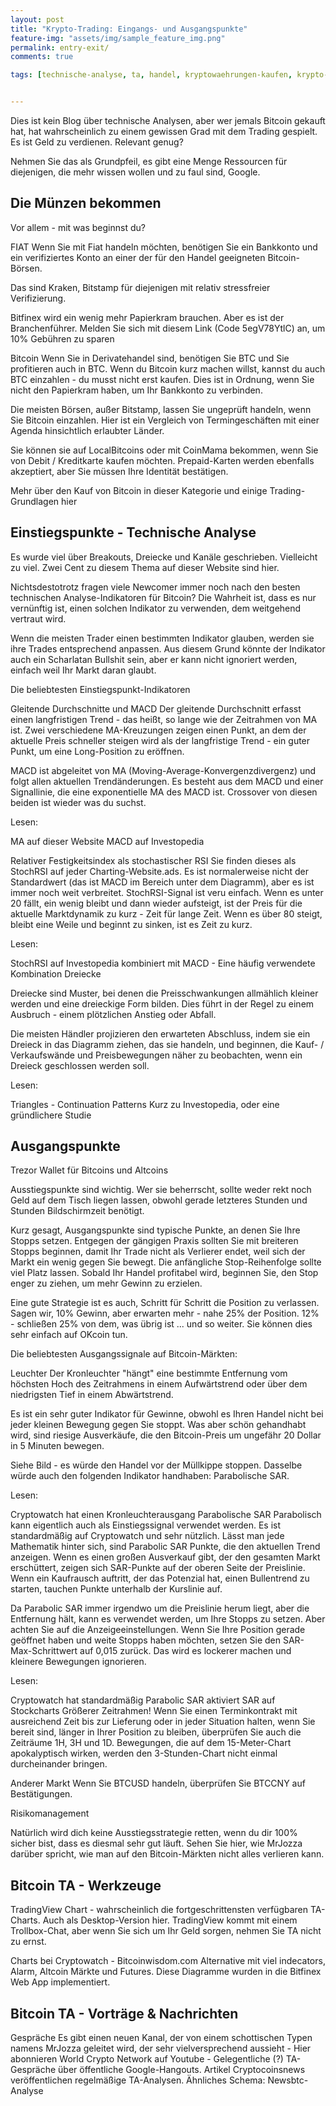 ```yaml
---
layout: post
title: "Krypto-Trading: Eingangs- und Ausgangspunkte"
feature-img: "assets/img/sample_feature_img.png"
permalink: entry-exit/
comments: true

tags: [technische-analyse, ta, handel, kryptowaehrungen-kaufen, krypto-trading]


---
```


Dies ist kein Blog über technische Analysen, aber wer jemals Bitcoin gekauft hat, hat wahrscheinlich zu einem gewissen Grad mit dem Trading gespielt. Es ist Geld zu verdienen. Relevant genug?

Nehmen Sie das als Grundpfeil, es gibt eine Menge Ressourcen für diejenigen, die mehr wissen wollen und zu faul sind, Google.

## Die Münzen bekommen

Vor allem - mit was beginnst du?

FIAT
Wenn Sie mit Fiat handeln möchten, benötigen Sie ein Bankkonto und ein verifiziertes Konto an einer der für den Handel geeigneten Bitcoin-Börsen.

Das sind Kraken, Bitstamp für diejenigen mit relativ stressfreier Verifizierung.

Bitfinex wird ein wenig mehr Papierkram brauchen. Aber es ist der Branchenführer. Melden Sie sich mit diesem Link (Code 5egV78YtlC) an, um 10% Gebühren zu sparen

Bitcoin
Wenn Sie in Derivatehandel sind, benötigen Sie BTC und Sie profitieren auch in BTC. Wenn du Bitcoin kurz machen willst, kannst du auch BTC einzahlen - du musst nicht erst kaufen. Dies ist in Ordnung, wenn Sie nicht den Papierkram haben, um Ihr Bankkonto zu verbinden.


Die meisten Börsen, außer Bitstamp, lassen Sie ungeprüft handeln, wenn Sie Bitcoin einzahlen. Hier ist ein Vergleich von Termingeschäften mit einer Agenda hinsichtlich erlaubter Länder.

Sie können sie auf LocalBitcoins oder mit CoinMama bekommen, wenn Sie von Debit / Kreditkarte kaufen möchten. Prepaid-Karten werden ebenfalls akzeptiert, aber Sie müssen Ihre Identität bestätigen.

Mehr über den Kauf von Bitcoin in dieser Kategorie und einige Trading-Grundlagen hier


## Einstiegspunkte - Technische Analyse

Es wurde viel über Breakouts, Dreiecke und Kanäle geschrieben. Vielleicht zu viel. Zwei Cent zu diesem Thema auf dieser Website sind hier.

Nichtsdestotrotz fragen viele Newcomer immer noch nach den besten technischen Analyse-Indikatoren für Bitcoin? Die Wahrheit ist, dass es nur vernünftig ist, einen solchen Indikator zu verwenden, dem weitgehend vertraut wird.

Wenn die meisten Trader einen bestimmten Indikator glauben, werden sie ihre Trades entsprechend anpassen. Aus diesem Grund könnte der Indikator auch ein Scharlatan Bullshit sein, aber er kann nicht ignoriert werden, einfach weil Ihr Markt daran glaubt.


Die beliebtesten Einstiegspunkt-Indikatoren

Gleitende Durchschnitte und MACD
Der gleitende Durchschnitt erfasst einen langfristigen Trend - das heißt, so lange wie der Zeitrahmen von MA ist. Zwei verschiedene MA-Kreuzungen zeigen einen Punkt, an dem der aktuelle Preis schneller steigen wird als der langfristige Trend - ein guter Punkt, um eine Long-Position zu eröffnen.

MACD ist abgeleitet von MA (Moving-Average-Konvergenzdivergenz) und folgt allen aktuellen Trendänderungen. Es besteht aus dem MACD und einer Signallinie, die eine exponentielle MA des MACD ist. Crossover von diesen beiden ist wieder was du suchst.

Lesen:

MA auf dieser Website
MACD auf Investopedia

Relativer Festigkeitsindex als stochastischer RSI
Sie finden dieses als StochRSI auf jeder Charting-Website.ads. Es ist normalerweise nicht der Standardwert (das ist MACD im Bereich unter dem Diagramm), aber es ist immer noch weit verbreitet. StochRSI-Signal ist veru einfach. Wenn es unter 20 fällt, ein wenig bleibt und dann wieder aufsteigt, ist der Preis für die aktuelle Marktdynamik zu kurz - Zeit für lange Zeit. Wenn es über 80 steigt, bleibt eine Weile und beginnt zu sinken, ist es Zeit zu kurz.

Lesen:

StochRSI auf Investopedia kombiniert mit MACD - Eine häufig verwendete Kombination
Dreiecke


Dreiecke sind Muster, bei denen die Preisschwankungen allmählich kleiner werden und eine dreieckige Form bilden. Dies führt in der Regel zu einem Ausbruch - einem plötzlichen Anstieg oder Abfall.

Die meisten Händler projizieren den erwarteten Abschluss, indem sie ein Dreieck in das Diagramm ziehen, das sie handeln, und beginnen, die Kauf- / Verkaufswände und Preisbewegungen näher zu beobachten, wenn ein Dreieck geschlossen werden soll.

Lesen:

Triangles - Continuation Patterns Kurz zu Investopedia, oder eine gründlichere Studie
## Ausgangspunkte
Trezor Wallet für Bitcoins und Altcoins

Ausstiegspunkte sind wichtig. Wer sie beherrscht, sollte weder rekt noch Geld auf dem Tisch liegen lassen, obwohl gerade letzteres Stunden und Stunden Bildschirmzeit benötigt.

Kurz gesagt, Ausgangspunkte sind typische Punkte, an denen Sie Ihre Stopps setzen. Entgegen der gängigen Praxis sollten Sie mit breiteren Stopps beginnen, damit Ihr Trade nicht als Verlierer endet, weil sich der Markt ein wenig gegen Sie bewegt. Die anfängliche Stop-Reihenfolge sollte viel Platz lassen. Sobald Ihr Handel profitabel wird, beginnen Sie, den Stop enger zu ziehen, um mehr Gewinn zu erzielen.

Eine gute Strategie ist es auch, Schritt für Schritt die Position zu verlassen. Sagen wir, 10% Gewinn, aber erwarten mehr - nahe 25% der Position. 12% - schließen 25% von dem, was übrig ist ... und so weiter. Sie können dies sehr einfach auf OKcoin tun.


Die beliebtesten Ausgangssignale auf Bitcoin-Märkten:

Leuchter
Der Kronleuchter "hängt" eine bestimmte Entfernung vom höchsten Hoch des Zeitrahmens in einem Aufwärtstrend oder über dem niedrigsten Tief in einem Abwärtstrend.

Es ist ein sehr guter Indikator für Gewinne, obwohl es Ihren Handel nicht bei jeder kleinen Bewegung gegen Sie stoppt. Was aber schön gehandhabt wird, sind riesige Ausverkäufe, die den Bitcoin-Preis um ungefähr 20 Dollar in 5 Minuten bewegen.



Siehe Bild - es würde den Handel vor der Müllkippe stoppen. Dasselbe würde auch den folgenden Indikator handhaben: Parabolische SAR.


Lesen:

Cryptowatch hat einen Kronleuchterausgang
Parabolische SAR
Parabolisch kann eigentlich auch als Einstiegssignal verwendet werden. Es ist standardmäßig auf Cryptowatch und sehr nützlich. Lässt man jede Mathematik hinter sich, sind Parabolic SAR Punkte, die den aktuellen Trend anzeigen. Wenn es einen großen Ausverkauf gibt, der den gesamten Markt erschüttert, zeigen sich SAR-Punkte auf der oberen Seite der Preislinie. Wenn ein Kaufrausch auftritt, der das Potenzial hat, einen Bullentrend zu starten, tauchen Punkte unterhalb der Kurslinie auf.

Da Parabolic SAR immer irgendwo um die Preislinie herum liegt, aber die Entfernung hält, kann es verwendet werden, um Ihre Stopps zu setzen. Aber achten Sie auf die Anzeigeeinstellungen. Wenn Sie Ihre Position gerade geöffnet haben und weite Stopps haben möchten, setzen Sie den SAR-Max-Schrittwert auf 0,015 zurück. Das wird es lockerer machen und kleinere Bewegungen ignorieren.



Lesen:

Cryptowatch hat standardmäßig Parabolic SAR aktiviert
SAR auf Stockcharts
Größerer Zeitrahmen!
Wenn Sie einen Terminkontrakt mit ausreichend Zeit bis zur Lieferung oder in jeder Situation halten, wenn Sie bereit sind, länger in Ihrer Position zu bleiben, überprüfen Sie auch die Zeiträume 1H, 3H und 1D. Bewegungen, die auf dem 15-Meter-Chart apokalyptisch wirken, werden den 3-Stunden-Chart nicht einmal durcheinander bringen.

Anderer Markt
Wenn Sie BTCUSD handeln, überprüfen Sie BTCCNY auf Bestätigungen.

Risikomanagement


Natürlich wird dich keine Ausstiegsstrategie retten, wenn du dir 100% sicher bist, dass es diesmal sehr gut läuft. Sehen Sie hier, wie MrJozza darüber spricht, wie man auf den Bitcoin-Märkten nicht alles verlieren kann.


## Bitcoin TA - Werkzeuge

TradingView Chart - wahrscheinlich die fortgeschrittensten verfügbaren TA-Charts. Auch als Desktop-Version hier. TradingView kommt mit einem Trollbox-Chat, aber wenn Sie sich um Ihr Geld sorgen, nehmen Sie TA nicht zu ernst.

Charts bei Cryptowatch - Bitcoinwisdom.com Alternative mit viel indecators, Alarm, Altcoin Märkte und Futures. Diese Diagramme wurden in die Bitfinex Web App implementiert.
## Bitcoin TA - Vorträge & Nachrichten

Gespräche
Es gibt einen neuen Kanal, der von einem schottischen Typen namens MrJozza geleitet wird, der sehr vielversprechend aussieht - Hier abonnieren
World Crypto Network auf Youtube - Gelegentliche (?) TA-Gespräche über öffentliche Google-Hangouts.
Artikel
Cryptocoinsnews veröffentlichen regelmäßige TA-Analysen.
Ähnliches Schema: Newsbtc-Analyse
